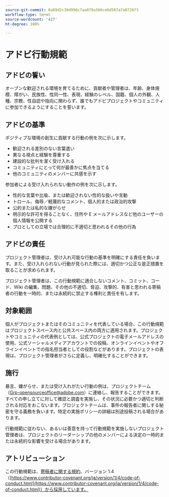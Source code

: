 ```yaml
---
source-git-commit: 0a89d2c30d996c7aa079a366ce6d567a7a0726f3
workflow-type: tm+mt
source-wordcount: '427'
ht-degree: 100%

---
```

# アドビ行動規範

## アドビの誓い

オープンな歓迎される環境を育てるために、貢献者や管理者は、年齢、身体規模、障がい、民族性、性同一性、表現、経験のレベル、国籍、個人の外観、人種、宗教、性自認や指向に関わらず、誰でもアドビプロジェクトやコミュニティに参加できるようにすることを誓います。

## アドビの基準

ポジティブな環境の創生に貢献する行動の例を次に示します。

* 歓迎される差別のない言葉遣い
* 異なる視点と経験を尊重する
* 建設的な批判を潔く受け入れる
* コミュニティにとって何が最善かに焦点を当てる
* 他のコミュニティのメンバーに共感を示す

参加者による受け入れられない動作の例を次に示します。

* 性的な言葉や比喩、または歓迎されない性的な扱いや言動
* トロール、侮辱／軽蔑的なコメント、個人的または政治的攻撃
* 公的または私的な嫌がらせ
* 明示的な許可を得ることなく、住所や E メールアドレスなど他のユーザーの個人情報を公開する
* プロとしての立場では合理的に不適切と思われるその他の行為

## アドビの責任

プロジェクト管理者は、受け入れ可能な行動の基準を明確にする責任を負います。また、受け入れられない行動が見られた際には、適切かつ公正な是正措置を取ることが求められます。

プロジェクト管理者は、この行動規範に適合しないコメント、コミット、コード、Wiki の編集、問題、その他の不適切、脅迫、攻撃的、有害と思われる寄稿者の行動を一時的、または永続的に禁止する権利と責任を有します。

## 対象範囲

個人がプロジェクトまたはそのコミュニティを代表している場合、この行動規範はプロジェクトスペース内と公共スペース内の両方に適用されます。プロジェクトやコミュニティの代表例としては、公式プロジェクトの電子メールアドレスの使用、公式ソーシャルメディアアカウントでの投稿、オンラインイベントやオフラインイベントでの指名担当者としての役割などがあります。プロジェクトの表現は、プロジェクト管理者がさらに定義し、明確化することができます。

## 施行

暴言、嫌がらせ、または受け入れがたい行動の例は、プロジェクトチーム（Grp-opensourceoffice@adobe.com）に連絡し、報告することができます。すべての申し立てに対して確認と調査を実施し、その状況に必要かつ適切と判断される対応をおこないます。プロジェクトチームは、事件の報告者に関しする秘密を守る義務を負います。特定の実施ポリシーの詳細は別途投稿される場合があります。

行動規範に従わない、あるいは善意を持って行動規範を実施しないプロジェクト管理者は、プロジェクトのリーダーシップの他のメンバーによる決定の一時的または永続的な影響を受ける場合があります。

## アトリビューション

この行動規範は、[寄稿者に関する規約](https://contributor-covenant.org)、バージョン 1.4（[https://www.contributor-covenant.org/ja/version/1/4/code-of-conduct.html](https://www.contributor-covenant.org/ja/version/1/4/code-of-conduct.html)）から採用しています。
